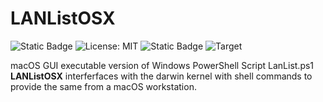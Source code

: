 # **LANListOSX**
![Static Badge](https://img.shields.io/badge/Author-Jgooch-1F4D37)
![License: MIT](https://img.shields.io/badge/License-MIT-blue.svg)
![Static Badge](https://img.shields.io/badge/Distribution-npm-orange)
![Target](https://img.shields.io/badge/Target-macOS-cccccc)

macOS GUI executable version of Windows PowerShell Script LanList.ps1
**LANListOSX** interferfaces with the darwin kernel with shell commands to provide the same from a macOS workstation.

